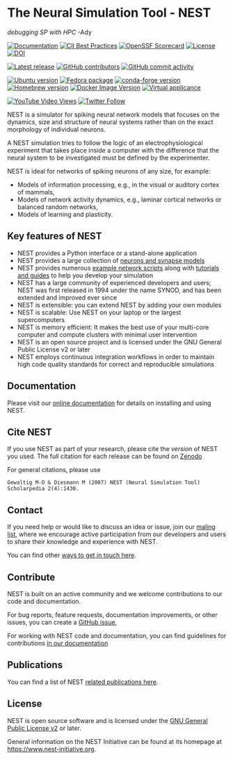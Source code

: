 # The Neural Simulation Tool - NEST

_debugging SP with HPC_ -Ady

[![Documentation](https://img.shields.io/readthedocs/nest-simulator?logo=readthedocs&logo=Read%20the%20Docs&label=Documentation)](https://nest-simulator.org/documentation)
[![CII Best Practices](https://bestpractices.coreinfrastructure.org/projects/2218/badge)](https://bestpractices.coreinfrastructure.org/projects/2218)
[![OpenSSF Scorecard](https://api.scorecard.dev/projects/github.com/nest/nest-simulator/badge)](https://scorecard.dev/viewer/?uri=github.com/nest/nest-simulator)
[![License](http://img.shields.io/:license-GPLv2+-green.svg)](http://www.gnu.org/licenses/gpl-2.0.html)
[![DOI](https://zenodo.org/badge/DOI/10.5281/zenodo.10834751.svg)](https://doi.org/10.5281/zenodo.10834751)

[![Latest release](https://img.shields.io/github/release/nest/nest-simulator.svg?color=brightgreen&label=latest%20release)](https://github.com/nest/nest-simulator/releases)
[![GitHub contributors](https://img.shields.io/github/contributors/nest/nest-simulator?logo=github)](https://github.com/nest/nest-simulator)
[![GitHub commit activity](https://img.shields.io/github/commit-activity/y/nest/nest-simulator?logo=github&color=%23ff6633)](https://github.com/nest/nest-simulator)

[![Ubuntu version](https://img.shields.io/badge/ubuntu-(PPA)-blue?logo=debian)](https://nest-simulator.readthedocs.io/en/latest/installation/)
[![Fedora package](https://img.shields.io/fedora/v/nest?logo=fedora)](https://src.fedoraproject.org/rpms/nest)
[![conda-forge version](https://img.shields.io/conda/vn/conda-forge/nest-simulator.svg?logo=conda-forge&logoColor=white)](https://anaconda.org/conda-forge/nest-simulator)
[![Homebrew version](https://img.shields.io/homebrew/v/nest.svg?logo=apple)](https://formulae.brew.sh/formula/nest)
[![Docker Image Version](https://img.shields.io/docker/v/nest/nest-simulator?color=blue&label=docker&logo=docker&logoColor=white&sort=semver)](https://hub.docker.com/r/nest/nest-simulator)
[![Virtual applicance](https://img.shields.io/badge/VM-v3.7-blue?logo=CodeSandbox)](https://nest-simulator.readthedocs.io/en/latest/installation/livemedia.html#live-media)

[![YouTube Video Views](https://img.shields.io/youtube/views/K7KXmIv6ROY?style=social)](https://www.youtube.com/results?search_query=nest-simulator+neurons)
[![Twitter Follow](https://img.shields.io/twitter/follow/nestsimulator?style=social)](https://twitter.com/nestsimulator)

NEST is a simulator for spiking neural network models that focuses on the
dynamics, size and structure of neural systems rather than on the exact
morphology of individual neurons.

A NEST simulation tries to follow the logic of an electrophysiological
experiment that takes place inside a computer with the difference that the
neural system to be investigated must be defined by the experimenter.

NEST is ideal for networks of spiking neurons of any size, for example:

- Models of information processing, e.g., in the visual or auditory cortex of
  mammals,
- Models of network activity dynamics, e.g., laminar cortical networks or
  balanced random networks,
- Models of learning and plasticity.

## Key features of NEST

* NEST provides a Python interface or a stand-alone application
* NEST provides a large collection of [neurons and synapse models](https://nest-simulator.org/documentation/models/index.html)
* NEST provides numerous [example network scripts](https://nest-simulator.org/documentation/examples/index.html) along with
  [tutorials and guides](https://nest-simulator.org/documentation/get-started_index.html) to help you develop your simulation
* NEST has a large community of experienced developers and users; NEST was first released in 1994 under the name SYNOD, and has been extended and improved ever since
* NEST is extensible: you can extend NEST by adding your own modules
* NEST is scalable: Use NEST on your laptop or the largest supercomputers
* NEST is memory efficient: It makes the best use of your multi-core computer and compute clusters with minimal user intervention
* NEST is an open source project and is licensed under the GNU General Public License v2 or later
* NEST employs continuous integration workflows in order to maintain high code quality standards for correct and reproducible simulations


## Documentation

Please visit our [online documentation](https://nest-simulator.org/documentation) for details on installing and using NEST.


## Cite NEST

If you use NEST as part of your research, please cite the *version* of NEST you used.
The full citation for each release can be found on [Zenodo](https://zenodo.org/search?q=title%3ANEST%20AND%20-description%3Agraphical%20AND%20simulator&l=list&p=1&s=10&sort=publication-desc)

For general citations, please use

`Gewaltig M-O & Diesmann M (2007) NEST (Neural Simulation Tool) Scholarpedia 2(4):1430.`

## Contact


If you need help or would like to discuss an idea or issue,
join our [maling list](https://nest-simulator.org/documentation/developer_space/guidelines/mailing_list_guidelines.html),
where we encourage active participation from our developers and users to share their knowledge and experience with NEST.


You can find other [ways to get in touch here](https://nest-simulator.org/documentation/community.html).


## Contribute

NEST is built on an active community and we welcome contributions to our code and documentation.


For bug reports, feature requests, documentation improvements, or other issues,
you can create a [GitHub issue](https://github.com/nest/nest-simulator/issues/new/choose),

For working with NEST code and documentation, you can find guidelines for contributions
[in our documentation](https://nest-simulator.org/documentation/developer_space/index.html#contribute-to-nest)


## Publications

You can find a list of NEST [related publications here](https://www.nest-simulator.org/publications/).

## License


NEST is open source software and is licensed under the [GNU General Public
License v2](https://www.gnu.org/licenses/old-licenses/gpl-2.0.en.html) or
later.

General information on the NEST Initiative can be found at
its homepage at https://www.nest-initiative.org.
